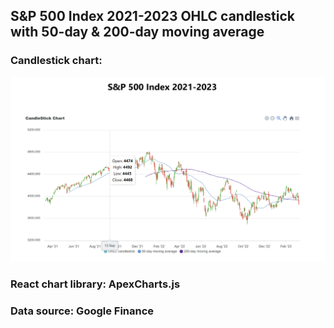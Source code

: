 ## S&P 500 Index 2021-2023 OHLC candlestick with 50-day & 200-day moving average
### Candlestick chart:
![Image text](https://github.com/Mengzhe-Madeline-Zhang/OHLC_candlestick_app/blob/master/img/chart_demo.png)
### React chart library: ApexCharts.js
### Data source: Google Finance
